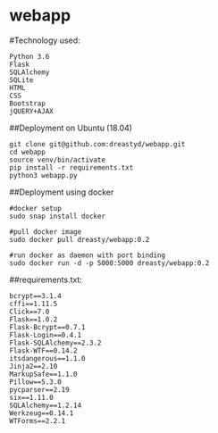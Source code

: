 # webapp
#Technology used:

```
Python 3.6
Flask
SQLAlchemy
SQLite
HTML
CSS
Bootstrap
jQUERY+AJAX
```

##Deployment on Ubuntu (18.04)
```
git clone git@github.com:dreastyd/webapp.git
cd webapp
source venv/bin/activate
pip install -r requirements.txt
python3 webapp.py
```
##Deployment using docker
```
#docker setup
sudo snap install docker

#pull docker image
sudo docker pull dreasty/webapp:0.2

#run docker as daemon with port binding
sudo docker run -d -p 5000:5000 dreasty/webapp:0.2
```

##requirements.txt:
```
bcrypt==3.1.4
cffi==1.11.5
Click==7.0
Flask==1.0.2
Flask-Bcrypt==0.7.1
Flask-Login==0.4.1
Flask-SQLAlchemy==2.3.2
Flask-WTF==0.14.2
itsdangerous==1.1.0
Jinja2==2.10
MarkupSafe==1.1.0
Pillow==5.3.0
pycparser==2.19
six==1.11.0
SQLAlchemy==1.2.14
Werkzeug==0.14.1
WTForms==2.2.1
```